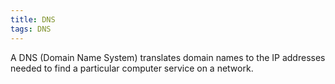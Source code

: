 ```yaml
---
title: DNS
tags: DNS
---
```


A DNS (Domain Name System) translates domain names to the IP addresses needed to find a particular computer service on a network.
